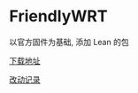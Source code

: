 # FriendlyWRT

以官方固件为基础, 添加 Lean 的包

[下载地址](https://github.com/songchenwen/nanopi-r2s/releases/download/FriendlyWRT-2020-05-04-3ceb089/FriendlyWRT-2020-05-04-3ceb089-ROM.zip)

[改动记录](CHANGELOG.md)
